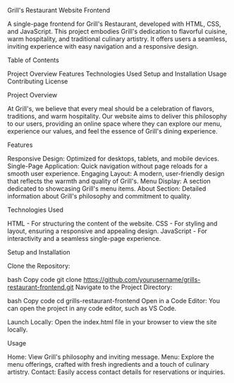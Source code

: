 Grill's Restaurant Website Frontend

A single-page frontend for Grill's Restaurant, developed with HTML, CSS, and JavaScript. This project embodies Grill's dedication to flavorful cuisine, warm hospitality, and traditional culinary artistry. It offers users a seamless, inviting experience with easy navigation and a responsive design.

Table of Contents

Project Overview
Features
Technologies Used
Setup and Installation
Usage
Contributing
License

Project Overview

At Grill's, we believe that every meal should be a celebration of flavors, traditions, and warm hospitality. Our website aims to deliver this philosophy to our users, providing an online space where they can explore our menu, experience our values, and feel the essence of Grill's dining experience.

Features

Responsive Design: Optimized for desktops, tablets, and mobile devices.
Single-Page Application: Quick navigation without page reloads for a smooth user experience.
Engaging Layout: A modern, user-friendly design that reflects the warmth and quality of Grill's.
Menu Display: A section dedicated to showcasing Grill's menu items.
About Section: Detailed information about Grill's philosophy and commitment to quality.

Technologies Used

HTML - For structuring the content of the website.
CSS - For styling and layout, ensuring a responsive and appealing design.
JavaScript - For interactivity and a seamless single-page experience.

Setup and Installation

Clone the Repository:

bash
Copy code
git clone https://github.com/yourusername/grills-restaurant-frontend.git
Navigate to the Project Directory:

bash
Copy code
cd grills-restaurant-frontend
Open in a Code Editor: You can open the project in any code editor, such as VS Code.

Launch Locally: Open the index.html file in your browser to view the site locally.

Usage

Home: View Grill's philosophy and inviting message.
Menu: Explore the menu offerings, crafted with fresh ingredients and a touch of culinary artistry.
Contact: Easily access contact details for reservations or inquiries.
